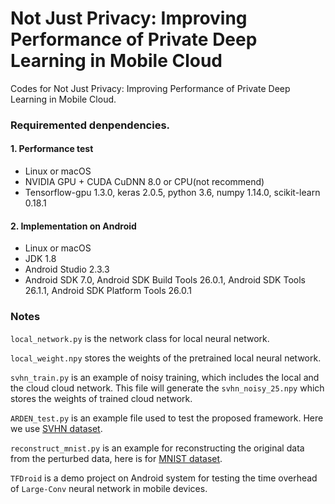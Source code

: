 # Not Just Privacy: Improving Performance of Private Deep Learning in Mobile Cloud

Codes for Not Just Privacy: Improving Performance of Private Deep Learning in Mobile Cloud. 

### Requiremented denpendencies.

#### 1. Performance test
- Linux or macOS
- NVIDIA GPU + CUDA CuDNN 8.0 or CPU(not recommend)
- Tensorflow-gpu 1.3.0, keras 2.0.5, python 3.6, numpy 1.14.0, scikit-learn 0.18.1

#### 2. Implementation on Android
- Linux or macOS
- JDK 1.8
- Android Studio 2.3.3
- Android SDK 7.0, Android SDK Build Tools 26.0.1, Android SDK Tools 26.1.1, Android SDK Platform Tools 26.0.1

### Notes
`local_network.py` is the network class for local neural network.

`local_weight.npy` stores the weights of the pretrained local neural network.

`svhn_train.py` is an example of noisy training, which includes the local and the cloud cloud network. This file will generate the `svhn_noisy_25.npy` which stores the weights of trained cloud network. 

`ARDEN_test.py` is an example file used to test the proposed framework. Here we use [SVHN dataset](http://ufldl.stanford.edu/housenumbers/).

`reconstruct_mnist.py` is an example for reconstructing the original data from the perturbed data, here is for [MNIST dataset](http://yann.lecun.com/exdb/mnist/).

`TFDroid` is a demo project on Android system for testing the time overhead of `Large-Conv` neural network in mobile devices.
